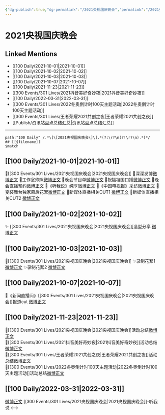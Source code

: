 ```yaml
---
{"dg-publish":true,"dg-permalink":"/2021央视国庆晚会","permalink":"/2021央视国庆晚会/","title":"2021央视国庆晚会","tags":[null],"created":"2022-11-17T20:23:01.000+08:00","updated":"2023-04-10T16:06:59.000+08:00"}
---
```


# 2021央视国庆晚会

## Linked Mentions
- [[100 Daily/2021-10-01\|2021-10-01]]
- [[100 Daily/2021-10-02\|2021-10-02]]
- [[100 Daily/2021-10-03\|2021-10-03]]
- [[100 Daily/2021-10-07\|2021-10-07]]
- [[100 Daily/2021-11-23\|2021-11-23]]
- [[300 Events/301 Lives/2021抖音美好奇妙夜\|2021抖音美好奇妙夜]]
- [[100 Daily/2022-03-31\|2022-03-31]]
- [[300 Events/301 Lives/2022冬奥倒计时100天主题活动\|2022冬奥倒计时100天主题活动]]
- [[300 Events/301 Lives/王者荣耀2021共创之夜\|王者荣耀2021共创之夜]]
- [[Publish/资讯站盘点总结汇总\|资讯站盘点总结汇总]]


---

```expander
path:"100 Daily" /.*\[\[2021央视国庆晚会\]\].*(?:\r?\n(?!\r?\n).*)*/
## [[$filename]]
$match
```
## [[100 Daily/2021-10-01\|2021-10-01]]
🌟[[300 Events/301 Lives/2021央视国庆晚会\|2021央视国庆晚会]]
💫深深发博[微博正文](https://m.weibo.cn/6466290670/4687603980832374)
💫工作室帅照[微博正文](https://m.weibo.cn/6466290670/4687608120872626)
💫晚会节目单[微博正文](https://m.weibo.cn/6466290670/4687524520002845)
💫祝福祖国口播[微博正文](https://m.weibo.cn/6466290670/4687509504921474)
💫晚会直播预约[微博正文](https://m.weibo.cn/6466290670/4687514495618709)
💫《听我说》纯享[微博正文](https://m.weibo.cn/6466290670/4687602332993362)
💫《中国电视报》采访[微博正文](https://m.weibo.cn/6466290670/4687565073944248)
💫变装舞台独家幕后花絮[微博正文](https://m.weibo.cn/6466290670/4687622230250074)
💫新媒体直播相关CUT1 [微博正文](https://m.weibo.cn/6466290670/4687564402856701)
💫新媒体直播相关CUT2 [微博正文](https://m.weibo.cn/6466290670/4687574154611192)
## [[100 Daily/2021-10-02\|2021-10-02]]
✨ [[300 Events/301 Lives/2021央视国庆晚会\|2021央视国庆晚会]]造型分享 [微博正文](https://m.weibo.cn/6466290670/4687890066443558)
## [[100 Daily/2021-10-03\|2021-10-03]]
🌟[[300 Events/301 Lives/2021央视国庆晚会\|2021央视国庆晚会]]
✨录制花絮1 [微博正文](https://m.weibo.cn/6466290670/4688175320795104)
✨录制花絮2 [微博正文](https://m.weibo.cn/6466290670/4688175672853633)

## [[100 Daily/2021-10-07\|2021-10-07]]
🌟《新闻直播间》[[300 Events/301 Lives/2021央视国庆晚会\|2021央视国庆晚会]]报道cut [微博正文](https://m.weibo.cn/6466290670/4689665049759407)

## [[100 Daily/2021-11-23\|2021-11-23]]
💫[[300 Events/301 Lives/2021央视国庆晚会\|2021央视国庆晚会]]活动总结[微博正文](https://m.weibo.cn/6466290670/4706822248205187)  
💫[[300 Events/301 Lives/2021抖音美好奇妙夜\|2021抖音美好奇妙夜]]活动总结[微博正文](https://m.weibo.cn/6466290670/4706650558300217)  
💫[[300 Events/301 Lives/王者荣耀2021共创之夜\|王者荣耀2021共创之夜]]活动总结[微博正文](https://m.weibo.cn/6466290670/4706686198089194)  
💫[[300 Events/301 Lives/2022冬奥倒计时100天主题活动\|2022冬奥倒计时100天主题活动]]活动总结[微博正文](https://m.weibo.cn/6466290670/4706820943776545)
## [[100 Daily/2022-03-31\|2022-03-31]]
[微博正文](https://m.weibo.cn/2417034023/4753115376779738) [[300 Events/301 Lives/2021央视国庆晚会\|2021央视国庆晚会]]-听我说
<-->
